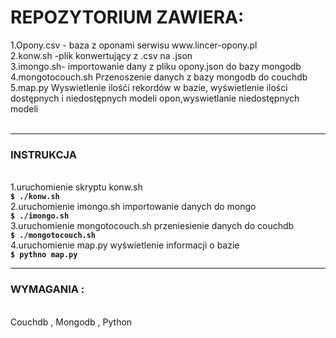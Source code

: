 <h1>REPOZYTORIUM ZAWIERA:</h1>
1.Opony.csv - baza z oponami serwisu www.lincer-opony.pl<br>
2.konw.sh -plik konwertujący z .csv  na .json<br>
3.imongo.sh- importowanie dany z pliku opony.json do bazy mongodb<br>
4.mongotocouch.sh Przenoszenie danych z bazy mongodb do couchdb<br>
5.map.py Wyswietlenie ilośći rekordów w bazie, wyświetlenie ilości dostępnych i niedostępnych  modeli opon,wyswietlanie niedostępnych modeli<br>
<br> 
<hr>
<h3>INSTRUKCJA</h3><br> 
1.uruchomienie skryptu konw.sh<br> 
  <b><code>$ ./konw.sh</code></b><br> 
2.uruchomienie imongo.sh importowanie danych do mongo<br> 
  <b> <code>$ ./imongo.sh</code></b> <br> 
3.uruchomienie mongotocouch.sh przeniesienie danych do couchdb<br> 
 <b> <code>$ ./mongotocouch.sh</code></b> <br> 
4.uruchomienie map.py  wyświetlenie informacji o bazie<br> 
<b><code>$ pythno map.py</code></b>  <br> 
<hr>

<h3>WYMAGANIA :</h3><br> 
Couchdb , Mongodb , Python <br>
